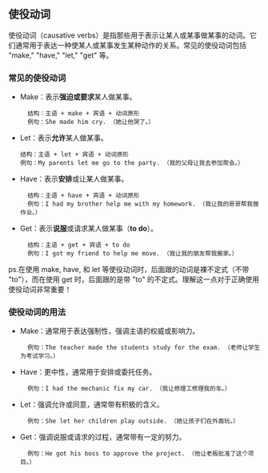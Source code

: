 ## 使役动词
使役动词（causative verbs）是指那些用于表示让某人或某事做某事的动词。它们通常用于表达一种使某人或某事发生某种动作的关系。常见的使役动词包括 "make," "have," "let," "get" 等。

### 常见的使役动词
- Make：表示**强迫或要求**某人做某事。

        结构：主语 + make + 宾语 + 动词原形
        例句：She made him cry. （她让他哭了。）
- Let：表示**允许**某人做某事。

      结构：主语 + let + 宾语 + 动词原形
      例句：My parents let me go to the party. （我的父母让我去参加聚会。）
- Have：表示**安排**或让某人做某事。

        结构：主语 + have + 宾语 + 动词原形
        例句：I had my brother help me with my homework. （我让我的哥哥帮我做作业。）

- Get：表示**说服**或请求某人做某事（**to do**）。

        结构：主语 + get + 宾语 + to do
        例句：I got my friend to help me move. （我让我的朋友帮我搬家。）

ps.在使用 make, have, 和 let 等使役动词时，后面跟的动词是裸不定式（不带 "to"），而在使用 get 时，后面跟的是带 "to" 的不定式。理解这一点对于正确使用使役动词非常重要！

### 使役动词的用法
- Make：通常用于表达强制性，强调主语的权威或影响力。

        例句：The teacher made the students study for the exam. （老师让学生为考试学习。）
- Have：更中性，通常用于安排或委托任务。

        例句：I had the mechanic fix my car. （我让修理工修理我的车。）
- Let：强调允许或同意，通常带有积极的含义。

        例句：She let her children play outside. （她让孩子们在外面玩。）
- Get：强调说服或请求的过程，通常带有一定的努力。

        例句：He got his boss to approve the project. （他让老板批准了这个项目。）
